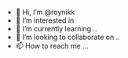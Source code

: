 - 👋 Hi, I’m @roynikk 
- 👀 I’m interested in 
- 🌱 I’m currently learning ..
- 💞️ I’m looking to collaborate on ..
- 📫 How to reach me ...

<!---
roynikk/roynikk is a ✨ special ✨ repository because its `README.md` (this file) appears on your GitHub profile.
You can click the Preview link to take a look at your changes.
--->
